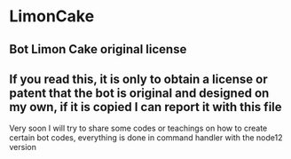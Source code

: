 # LimonCake
Bot Limon Cake original license
------------------------------------------------------------------------------------------------------------------------------------------------------------
If you read this, it is only to obtain a license or patent that the bot is original and designed on my own, if it is copied I can report it with this file
-------------------------------------------------------------------------------------------------------------------------------------------------------------
Very soon I will try to share some codes or teachings on how to create certain bot codes, everything is done in command handler with the node12 version

